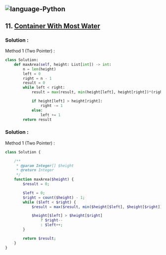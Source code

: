 ![language-Python](https://img.shields.io/badge/%20-Python-ffd43b?style=for-the-badge&logo=PYTHON)
---

## 11. [Container With Most Water](https://leetcode.com/problems/container-with-most-water)

### Solution :

Method 1 (Two Pointer) :
```python
class Solution:
    def maxArea(self, height: List[int]) -> int:
        n = len(height)
        left = 0
        right = n - 1
        result = 0
        while left < right:
            result = max(result, min(height[left], height[right])*(right-left))

            if height[left] > height[right]:
                right -= 1
            else:
                left += 1
        return result
```

### Solution :

Method 1 (Two Pointer) :
```php
class Solution {

    /**
     * @param Integer[] $height
     * @return Integer
     */
    function maxArea($height) {
        $result = 0;

        $left = 0;
        $right = count($height) - 1;
        while ($left < $right) {
            $result = max($result, min($height[$left], $height[$right])*($right-$left));

            $height[$left] > $height[$right]
                ? $right--
                : $left++;
        }

        return $result;
    }
}
```
